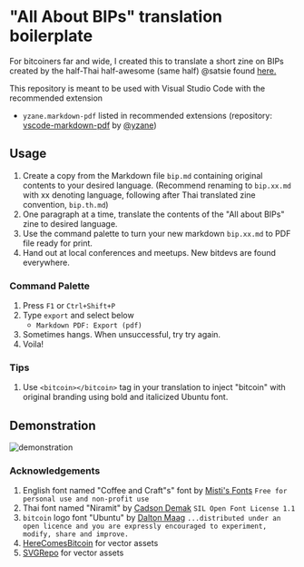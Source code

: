 # "All About BIPs" translation boilerplate

For bitcoiners far and wide, I created this to translate a short zine on BIPs
created by the half-Thai half-awesome (same half) @satsie found [here.](https://satsie.dev/bips)

This repository is meant to be used with Visual Studio Code with the recommended extension

* `yzane.markdown-pdf` listed in recommended extensions
  (repository: [vscode-markdown-pdf](https://github.com/yzane/vscode-markdown-pdf) by [@yzane](https://github.com/yzane))

## Usage

1. Create a copy from the Markdown file `bip.md` containing original contents to your desired language.
  (Recommend renaming to `bip.xx.md` with xx denoting language, following after Thai translated zine convention, `bip.th.md`)
1. One paragraph at a time, translate the contents of the "All about BIPs" zine to desired language.
1. Use the command palette to turn your new markdown `bip.xx.md` to PDF file ready for print.
1. Hand out at local conferences and meetups. New bitdevs are found everywhere.

### Command Palette

1. Press `F1` or `Ctrl+Shift+P`
1. Type `export` and select below
   * `Markdown PDF: Export (pdf)`
1. Sometimes hangs. When unsuccessful, try try again.
1. Voila!

### Tips

1. Use `<bitcoin></bitcoin>` tag in your translation to inject "bitcoin" with original branding
  using bold and italicized Ubuntu font.

## Demonstration

![demonstration](./demo.gif)

### Acknowledgements

1. English font named "Coffee and Craft"s" font by [Misti's Fonts](https://mistifonts.com/coffee-and-crafts/)
  `Free for personal use and non-profit use`
1. Thai font named "Niramit" by [Cadson Demak](https://github.com/cadsondemak/Niramit)
  `SIL Open Font License 1.1`
1. `bitcoin` logo font "Ubuntu" by [Dalton Maag](https://design.ubuntu.com/font)
  `...distributed under an open licence and you are expressly encouraged to experiment, modify, share and improve.`
1. [HereComesBitcoin](https://www.herecomesbitcoin.org/) for vector assets
1. [SVGRepo](https://www.svgrepo.com/) for vector assets